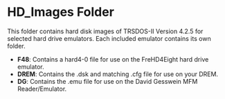 # HD_Images Folder

This folder contains hard disk images of TRSDOS-II Version 4.2.5 for selected hard drive emulators.  Each included emulator contains its own folder.  

* **F48**: Contains a hard4-0 file for use on the FreHD4Eight hard drive emulator.
* **DREM**: Contains the .dsk and matching .cfg file for use on your DREM.
* **DG**: Contains the .emu file for use on the David Gesswein MFM Reader/Emulator.